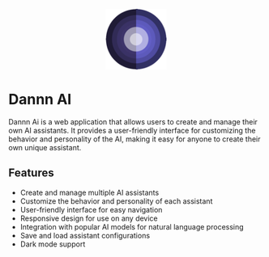 <p align="center">
  <img src="https://raw.githubusercontent.com/zhaogongchengsi/dannn-ai/master/app/public/icon_128X128.png" alt="Dannn AI Logo" width="120" />
</p>

# Dannn AI

Dannn Ai is a web application that allows users to create and manage their own AI assistants. It provides a user-friendly interface for customizing the behavior and personality of the AI, making it easy for anyone to create their own unique assistant.

## Features

- Create and manage multiple AI assistants
- Customize the behavior and personality of each assistant
- User-friendly interface for easy navigation
- Responsive design for use on any device
- Integration with popular AI models for natural language processing
- Save and load assistant configurations
- Dark mode support
